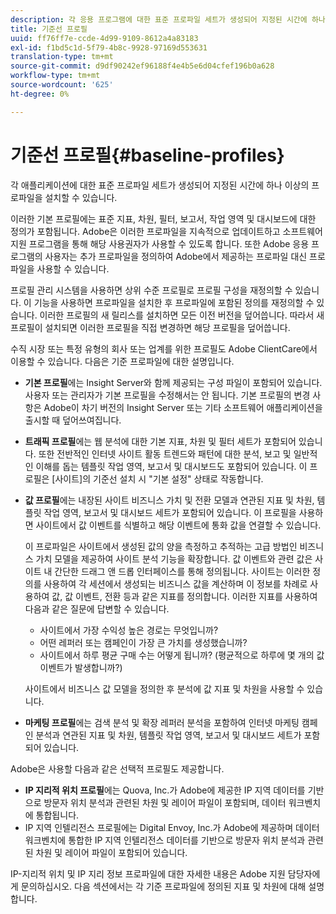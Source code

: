 ```yaml
---
description: 각 응용 프로그램에 대한 표준 프로파일 세트가 생성되어 지정된 시간에 하나 이상의 프로파일을 설치할 수 있습니다.
title: 기준선 프로필
uuid: ff76ff7e-ccde-4d99-9109-8612a4a83183
exl-id: f1bd5c1d-5f79-4b8c-9928-97169d553631
translation-type: tm+mt
source-git-commit: d9df90242ef96188f4e4b5e6d04cfef196b0a628
workflow-type: tm+mt
source-wordcount: '625'
ht-degree: 0%

---
```


# 기준선 프로필{#baseline-profiles}

각 애플리케이션에 대한 표준 프로파일 세트가 생성되어 지정된 시간에 하나 이상의 프로파일을 설치할 수 있습니다.

이러한 기본 프로필에는 표준 지표, 차원, 필터, 보고서, 작업 영역 및 대시보드에 대한 정의가 포함됩니다. Adobe은 이러한 프로파일을 지속적으로 업데이트하고 소프트웨어 지원 프로그램을 통해 해당 사용권자가 사용할 수 있도록 합니다. 또한 Adobe 응용 프로그램의 사용자는 추가 프로파일을 정의하여 Adobe에서 제공하는 프로파일 대신 프로파일을 사용할 수 있습니다.

프로필 관리 시스템을 사용하면 상위 수준 프로필로 프로필 구성을 재정의할 수 있습니다. 이 기능을 사용하면 프로파일을 설치한 후 프로파일에 포함된 정의를 재정의할 수 있습니다. 이러한 프로필의 새 릴리스를 설치하면 모든 이전 버전을 덮어씁니다. 따라서 새 프로필이 설치되면 이러한 프로필을 직접 변경하면 해당 프로필을 덮어씁니다.

수직 시장 또는 특정 유형의 회사 또는 업계를 위한 프로필도 Adobe ClientCare에서 이용할 수 있습니다. 다음은 기준 프로파일에 대한 설명입니다.

* **기본 프로필**&#x200B;에는 Insight Server와 함께 제공되는 구성 파일이 포함되어 있습니다. 사용자 또는 관리자가 기본 프로필을 수정해서는 안 됩니다. 기본 프로필의 변경 사항은 Adobe이 차기 버전의 Insight Server 또는 기타 소프트웨어 애플리케이션을 출시할 때 덮어쓰여집니다.
* **트래픽 프로필**&#x200B;에는 웹 분석에 대한 기본 지표, 차원 및 필터 세트가 포함되어 있습니다. 또한 전반적인 인터넷 사이트 활동 트렌드와 패턴에 대한 분석, 보고 및 일반적인 이해를 돕는 템플릿 작업 영역, 보고서 및 대시보드도 포함되어 있습니다. 이 프로필은 [사이트]의 기준선 설치 시 &quot;기본 설정&quot; 상태로 작동합니다.
* **값 프로필**&#x200B;에는 내장된 사이트 비즈니스 가치 및 전환 모델과 연관된 지표 및 차원, 템플릿 작업 영역, 보고서 및 대시보드 세트가 포함되어 있습니다. 이 프로필을 사용하면 사이트에서 값 이벤트를 식별하고 해당 이벤트에 통화 값을 연결할 수 있습니다.

   이 프로파일은 사이트에서 생성된 값의 양을 측정하고 추적하는 고급 방법인 비즈니스 가치 모델을 제공하여 사이트 분석 기능을 확장합니다. 값 이벤트와 관련 값은 사이트 내 간단한 드래그 앤 드롭 인터페이스를 통해 정의됩니다. 사이트는 이러한 정의를 사용하여 각 세션에서 생성되는 비즈니스 값을 계산하며 이 정보를 차례로 사용하여 값, 값 이벤트, 전환 등과 같은 지표를 정의합니다. 이러한 지표를 사용하여 다음과 같은 질문에 답변할 수 있습니다.

   * 사이트에서 가장 수익성 높은 경로는 무엇입니까?
   * 어떤 레퍼러 또는 캠페인이 가장 큰 가치를 생성했습니까?
   * 사이트에서 하루 평균 구매 수는 어떻게 됩니까? (평균적으로 하루에 몇 개의 값 이벤트가 발생합니까?)

   사이트에서 비즈니스 값 모델을 정의한 후 분석에 값 지표 및 차원을 사용할 수 있습니다.

* **마케팅 프로필**&#x200B;에는 검색 분석 및 확장 레퍼러 분석을 포함하여 인터넷 마케팅 캠페인 분석과 연관된 지표 및 차원, 템플릿 작업 영역, 보고서 및 대시보드 세트가 포함되어 있습니다.

Adobe은 사용할 다음과 같은 선택적 프로필도 제공합니다.

* **IP 지리적 위치 프로필**&#x200B;에는 Quova, Inc.가 Adobe에 제공한 IP 지역 데이터를 기반으로 방문자 위치 분석과 관련된 차원 및 레이어 파일이 포함되며, 데이터 워크벤치에 통합됩니다.
* IP 지역 인텔리전스 프로필에는 Digital Envoy, Inc.가 Adobe에 제공하며 데이터 워크벤치에 통합한 IP 지역 인텔리전스 데이터를 기반으로 방문자 위치 분석과 관련된 차원 및 레이어 파일이 포함되어 있습니다.

IP-지리적 위치 및 IP 지리 정보 프로파일에 대한 자세한 내용은 Adobe 지원 담당자에게 문의하십시오. 다음 섹션에서는 각 기준 프로파일에 정의된 지표 및 차원에 대해 설명합니다.
